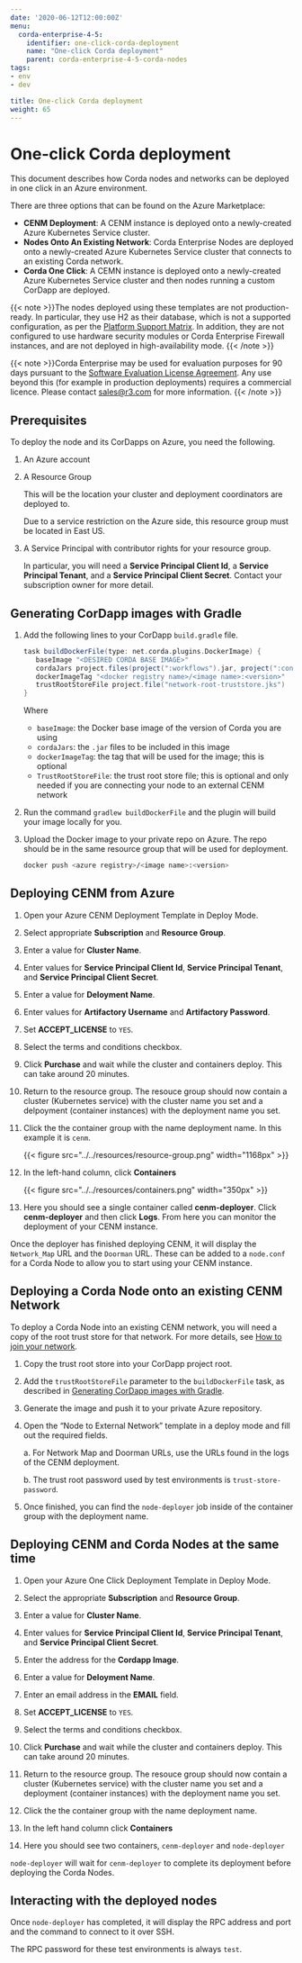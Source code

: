 ```yaml
---
date: '2020-06-12T12:00:00Z'
menu:
  corda-enterprise-4-5:
    identifier: one-click-corda-deployment
    name: "One-click Corda deployment"
    parent: corda-enterprise-4-5-corda-nodes
tags:
- env
- dev

title: One-click Corda deployment
weight: 65
---
```



# One-click Corda deployment

This document describes how Corda nodes and networks can be deployed in one click in an Azure environment.

There are three options that can be found on the Azure Marketplace:

* **CENM Deployment**: A CENM instance is deployed onto a newly-created Azure Kubernetes Service cluster.
* **Nodes Onto An Existing Network**: Corda Enterprise Nodes are deployed onto a newly-created Azure Kubernetes Service cluster that connects to an existing Corda network.
* **Corda One Click**: A CEMN instance is deployed onto a newly-created Azure Kubernetes Service cluster and then nodes running a custom CorDapp are deployed.

{{< note >}}The nodes deployed using these templates are not production-ready. In particular, they use H2 as their database, which is not a supported configuration, as per the [Platform Support Matrix](../../platform-support-matrix.md#node-databases). In addition, they are not configured to use hardware security modules or Corda Enterprise Firewall instances, and are not deployed in high-availability mode. {{< /note >}}

{{< note >}}Corda Enterprise may be used for evaluation purposes for 90 days pursuant to the [Software Evaluation License Agreement](https://www.r3.com/corda-enterprise-evaluation-license). Any use beyond this (for example in production deployments) requires a commercial licence. Please contact <sales@r3.com> for more information. {{< /note >}}

## Prerequisites

To deploy the node and its CorDapps on Azure, you need the following.

1. An Azure account
2. A Resource Group

   This will be the location your cluster and deployment coordinators are deployed to.

   Due to a service restriction on the Azure side, this resource group must be located in East US.
3. A Service Principal with contributor rights for your resource group.

   In particular, you will need a **Service Principal Client Id**, a **Service Principal Tenant**, and a **Service Principal Client Secret**. Contact your subscription owner for more detail.

## Generating CorDapp images with Gradle

1. Add the following lines to your CorDapp `build.gradle` file.

   ```gradle
   task buildDockerFile(type: net.corda.plugins.DockerImage) {
      baseImage "<DESIRED CORDA BASE IMAGE>"
      cordaJars project.files(project(":workflows").jar, project(":contracts").jar, jar)
      dockerImageTag "<docker registry name>/<image name>:<version>"
      trustRootStoreFile project.file("network-root-truststore.jks")
   }
   ```

   Where
   * `baseImage`: the Docker base image of the version of Corda you are using
   * `cordaJars`: the `.jar` files to be included in this image
   * `dockerImageTag`: the tag that will be used for the image; this is optional
   * `TrustRootStoreFile`: the trust root store file; this is optional and
   only needed if you are connecting your node to an external CENM network

2. Run the command `gradlew buildDockerFile` and the plugin will build your image locally for you.

3. Upload the Docker image to your private repo on Azure. The repo should be in the same resource group that will be used for deployment.

   ```bash
   docker push <azure registry>/<image name>:<version>
   ```

## Deploying CENM from Azure

1. Open your Azure CENM Deployment Template in Deploy Mode.

2. Select appropriate **Subscription** and **Resource Group**.

3. Enter a value for **Cluster Name**.

4. Enter values for **Service Principal Client Id**, **Service Principal Tenant**, and **Service Principal Client Secret**.

5. Enter a value for **Deloyment Name**.

6. Enter values for **Artifactory Username** and **Artifactory Password**.

7. Set **ACCEPT_LICENSE** to `YES`.

8. Select the terms and conditions checkbox.

9. Click **Purchase** and wait while the cluster and containers deploy. This can take around 20 minutes.

10. Return to the resource group. The resouce group should now contain a cluster (Kubernetes service) with the cluster name you set and a delpoyment (container instances) with the deployment name you set.

11. Click the the container group with the name deployment name. In this example it is `cenm`.

    {{< figure src="../../resources/resource-group.png" width="1168px" >}}

12. In the left-hand column, click **Containers**

    {{< figure src="../../resources/containers.png" width="350px" >}}

13. Here you should see a single container called **cenm-deployer**. Click **cenm-deployer** and then click **Logs**. From here you can monitor the deployment of your CENM instance.

Once the deployer has finished deploying CENM, it will display the `Network_Map` URL and the `Doorman` URL. These can be added to a `node.conf` for a Corda Node to allow you to start using your CENM instance.

## Deploying a Corda Node onto an existing CENM Network

To deploy a Corda Node into an existing CENM network, you will need a copy of the root trust store for that network. For more details, see [How to join your network](../../../../cenm/1.2/deployment-kubernetes.md#how-to-join-your-network).

1. Copy the trust root store into your CorDapp project root.
2. Add the `trustRootStoreFile` parameter to the `buildDockerFile` task, as described in [Generating CorDapp images with Gradle](#generating-cordapp-images-with-gradle).
3. Generate the image and push it to your private Azure repository.
4. Open the “Node to External Network” template in a deploy mode and fill out the required fields.

   a. For Network Map and Doorman URLs, use the URLs found in the logs of the CENM deployment.

   b.  The trust root password used by test environments is `trust-store-password`.
5. Once finished, you can find the `node-deployer` job inside of the container group with the deployment name.

## Deploying CENM and Corda Nodes at the same time

1. Open your Azure One Click Deployment Template in Deploy Mode.

1. Select the appropriate **Subscription** and **Resource Group**.

1. Enter a value for **Cluster Name**.

1. Enter values for **Service Principal Client Id**, **Service Principal Tenant**, and **Service Principal Client Secret**.

1. Enter the address for the **Cordapp Image**.

1. Enter a value for **Deloyment Name**.

1. Enter an email address in the **EMAIL** field.

1. Set **ACCEPT_LICENSE** to `YES`.

1. Select the terms and conditions checkbox.

1. Click **Purchase** and wait while the cluster and containers deploy. This can take around 20 minutes.

1. Return to the resource group. The resouce group should now contain a cluster (Kubernetes service) with the cluster name you set and a deployment (container instances) with the deployment name you set.

1. Click the the container group with the name deployment name.

1. In the left hand column click **Containers**

1. Here you should see two containers, `cenm-deployer` and `node-deployer`

`node-deployer` will wait for `cenm-deployer` to complete its deployment before deploying the Corda Nodes.

## Interacting with the deployed nodes

Once `node-deployer` has completed, it will display the RPC address and port and the command to connect to it over SSH.

The RPC password for these test environments is always `test`.
